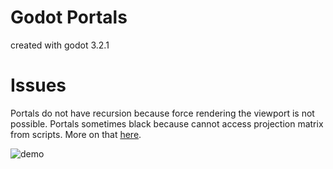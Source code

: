 # Godot Portals
created with godot 3.2.1

# Issues
Portals do not have recursion because force rendering the viewport is not possible.
Portals sometimes black because cannot access projection matrix from scripts. More on that [here](https://github.com/godotengine/godot/issues/7499).

![demo](demo.gif)